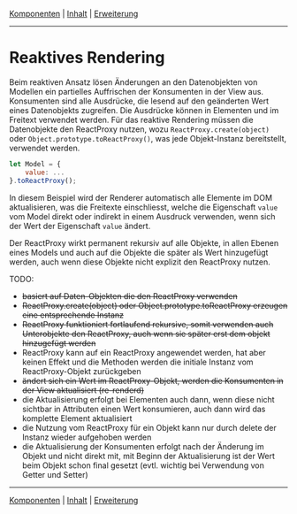 [Komponenten](composite.md) | [Inhalt](README.md#reaktives-rendering) | [Erweiterung](extension.md)
- - -

# Reaktives Rendering

Beim reaktiven Ansatz l&ouml;sen &Auml;nderungen an den Datenobjekten von
Modellen ein partielles Auffrischen der Konsumenten in der View aus. Konsumenten
sind alle Ausdr&uuml;cke, die lesend auf den ge&auml;nderten Wert eines
Datenobjekts zugreifen. Die Ausdr&uuml;cke k&ouml;nnen in Elementen und im
Freitext verwendet werden. F&uuml;r das reaktive Rendering m&uuml;ssen die
Datenobjekte den ReactProxy nutzen, wozu `ReactProxy.create(object)` oder
`Object.prototype.toReactProxy()`, was jede Objekt-Instanz bereitstellt,
verwendet werden.

```javascript
let Model = {
    value: ...
}.toReactProxy();
```

In diesem Beispiel wird der Renderer automatisch alle Elemente im DOM
aktualisieren, was die Freitexte einschliesst, welche die Eigenschaft `value`
vom Model direkt oder indirekt in einem Ausdruck verwenden, wenn sich der Wert
der Eigenschaft `value` &auml;ndert.

Der ReactProxy wirkt permanent rekursiv auf alle Objekte, in allen Ebenen eines
Models und auch auf die Objekte die sp&auml;ter als Wert hinzugef&uuml;gt
werden, auch wenn diese Objekte nicht explizit den ReactProxy nutzen.

TODO:

- ~~basiert auf Daten-Objekten die den ReactProxy verwenden~~
- ~~ReactProxy.create(object) oder Object.prototype.toReactProxy erzeugen eine entsprechende Instanz~~
- ~~ReactProxy funktioniert fortlaufend rekursive, somit verwenden auch Unterobjekte den ReactProxy, auch wenn sie später
  erst dem objekt hinzugefügt werden~~
- ReactProxy kann auf ein ReactProxy angewendet werden, hat aber keinen Effekt und die Methoden werden die initiale
  Instanz vom ReactProxy-Objekt zurückgeben
- ~~ändert sich ein Wert im ReactProxy-Objekt, werden die Konsumenten in der View aktualisiert (re-renderd)~~
- die Aktualisierung erfolgt bei Elementen auch dann, wenn diese nicht sichtbar in Attributen einen Wert konsumieren,
  auch dann wird das komplette Element aktualisiert
- die Nutzung vom ReactProxy für ein Objekt kann nur durch delete der Instanz wieder aufgehoben werden
- die Aktualisierung der Konsumenten erfolgt nach der Änderung im Objekt und nicht direkt mit,
  mit Beginn der Aktualisierung ist der Wert beim Objekt schon final gesetzt (evtl. wichtig bei Verwendung von Getter
  und Setter)


- - -

[Komponenten](composite.md) | [Inhalt](README.md#reaktives-rendering) | [Erweiterung](extension.md)
